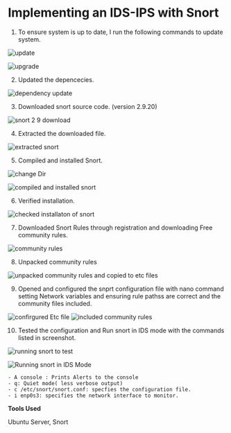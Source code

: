 # Implementing an IDS-IPS with Snort

1. To ensure system is up to date, I run the following commands to update system.

![update ](https://github.com/user-attachments/assets/8bf6bf98-f189-47bd-a2cd-7b23cbee1306)

![upgrade](https://github.com/user-attachments/assets/1d337ea7-70f8-4ada-abc1-c6e081578efc)

2. Updated the depencecies.

![dependency update](https://github.com/user-attachments/assets/337f93a9-7e5a-4a80-b9ca-68a909843d35)

3. Downloaded snort source code. (version 2.9.20)

![snort 2  9 download](https://github.com/user-attachments/assets/2c6ab334-434d-4d98-af15-4980015ca9dd)

4. Extracted the downloaded file.

![extracted snort](https://github.com/user-attachments/assets/aa4202a9-723b-4ab2-8765-fa0488af332b)

5. Compiled and installed Snort.
   
![change Dir](https://github.com/user-attachments/assets/2df0cd80-54d4-4456-80dc-37442baf2471)

![compiled and installed snort](https://github.com/user-attachments/assets/635778bc-af85-4fca-9d5e-ec2fc3b3338c)

6. Verified installation.

![checked installaton of snort](https://github.com/user-attachments/assets/0aec6d31-63b5-479d-a90c-65c1f830a1ad)

7. Downloaded Snort Rules through registration and downloading Free community rules.

![community rules](https://github.com/user-attachments/assets/8eb9e401-cb90-4687-9537-29bb396ad786)

8. Unpacked community rules

![unpacked community rules and copied to etc files](https://github.com/user-attachments/assets/940f97b9-3472-43c0-af7a-3bd3ff532696)

9. Opened and configured the snprt configuration file with nano command setting Network variables and ensuring rule pathss are correct and the community files included.

![confirgured Etc file](https://github.com/user-attachments/assets/f8bd4013-9c45-4afb-b321-8fca01dd8ac0)
![included community rules](https://github.com/user-attachments/assets/b4200b62-7bad-49d8-a2fd-191285586e62)

10. Tested the configuration and Run snort in IDS mode with the commands listed in screenshot.

![running snort to test](https://github.com/user-attachments/assets/8c3262a1-5c74-4bdd-b2ac-5ad7c36fba8d)

![Running snort in IDS Mode](https://github.com/user-attachments/assets/6b5440d9-7c92-4de9-b9ee-ed16d9b83efb)

    - A console : Prints Alerts to the console
    - q: Quiet mode( less verbose output)
    - c /etc/snort/snort.conf: specfies the configuration file.
    - i enp0s3: specifies the network interface to monitor.


 **Tools Used**
 
Ubuntu Server, Snort 
